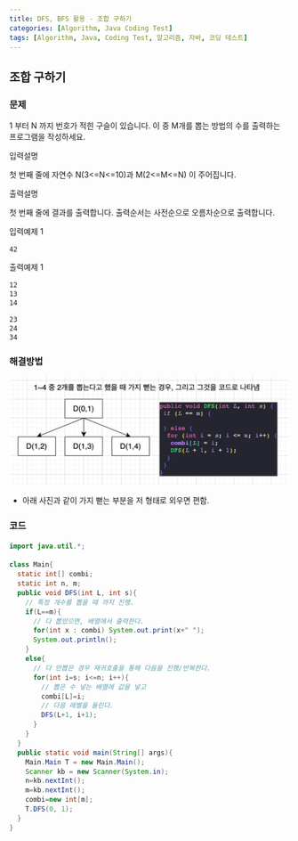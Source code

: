 ```yaml
---
title: DFS, BFS 활용 - 조합 구하기
categories: [Algorithm, Java Coding Test]
tags: [Algorithm, Java, Coding Test, 알고리즘, 자바, 코딩 테스트]
---
```


## 조합 구하기


### 문제

1 부터 N 까지 번호가 적힌 구슬이 있습니다. 이 중 M개를 뽑는 방법의 수를 출력하는 프로그램을 작성하세요.

입력설명

첫 번째 줄에 자연수 N(3<=N<=10)과 M(2<=M<=N) 이 주어집니다.

출력설명

첫 번째 줄에 결과를 출력합니다.
출력순서는 사전순으로 오름차순으로 출력합니다.

입력예제 1
```
42
```

출력예제 1

```
12
13
14
```

```
23
24
34
```


### 해결방법

![76.png](..%2Fassets%2Fimg%2FAlgorithm%2F76.png)

- 아래 사진과 같이 가지 뻗는 부분을 저 형태로 외우면 편함.

### 코드

```java
import java.util.*;

class Main{
  static int[] combi;
  static int n, m;
  public void DFS(int L, int s){
    // 특정 개수를 뽑을 때 까지 진행.  
    if(L==m){
      // 다 뽑았으면, 배열에서 출력한다.  
      for(int x : combi) System.out.print(x+" ");
      System.out.println();
    }
    else{
      // 다 안뽑은 경우 재귀호출을 통해 다음을 진행/반복한다.  
      for(int i=s; i<=n; i++){
        // 뽑은 수 넣는 배열에 값을 넣고
        combi[L]=i;
        // 다음 레벨을 돌린다.
        DFS(L+1, i+1);
      }
    }
  }
  public static void main(String[] args){
    Main.Main T = new Main.Main();
    Scanner kb = new Scanner(System.in);
    n=kb.nextInt();
    m=kb.nextInt();
    combi=new int[m];
    T.DFS(0, 1);
  }
}
```
